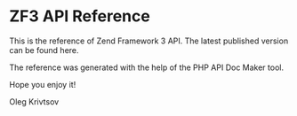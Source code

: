 # ZF3 API Reference

This is the reference of Zend Framework 3 API. The latest published version can be found here.

The reference was generated with the help of the PHP API Doc Maker tool.

Hope you enjoy it!

Oleg Krivtsov


